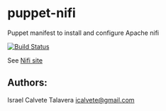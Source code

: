 # puppet-nifi

Puppet manifest to install and configure Apache nifi

[![Build Status](https://secure.travis-ci.org/icalvete/puppet-nifi.png)](http://travis-ci.org/icalvete/puppet-nifi)

See [Nifi site](https://nifi.apache.org/)

## Authors:

Israel Calvete Talavera <icalvete@gmail.com>
